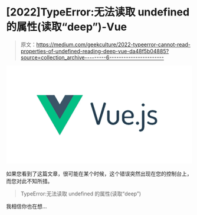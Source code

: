 # [2022]TypeError:无法读取 undefined 的属性(读取“deep”)-Vue

> 原文：<https://medium.com/geekculture/2022-typeerror-cannot-read-properties-of-undefined-reading-deep-vue-da48f5b04885?source=collection_archive---------6----------------------->

![](img/55bf294b25119a2248da43954d9cbb11.png)

如果您看到了这篇文章，很可能在某个时候，这个错误突然出现在您的控制台上，而您对此不知所措。

> TypeError:无法读取 undefined 的属性(读取“deep”)

我相信你也在想…